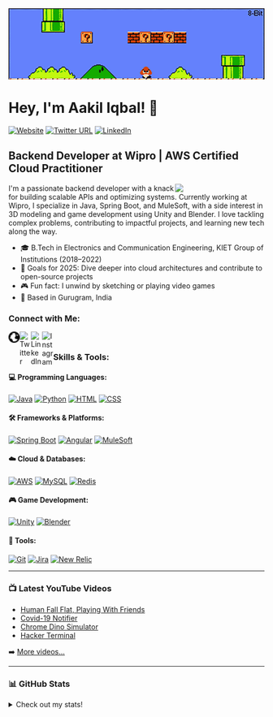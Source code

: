 <img align="center" src="/header-image.gif" height="50%" width="100%">

# Hey, I'm Aakil Iqbal! 👋

[![Website](https://img.shields.io/website?style=flat-square&up_message=aakiliqbal.co&url=https%3A%2F%2Faakiliqbal.co)](https://aakiliqbal.co)
[![Twitter URL](https://img.shields.io/twitter/follow/aakiliqbal645?color=%231DA1F2&logo=twitter&style=flat-square)](https://twitter.com/aakiliqbal645)
[![LinkedIn](https://img.shields.io/badge/LinkedIn-aakiliqbal-blue?logo=linkedin&logoColor=white&labelColor=0A66C2&color=0A66C2)](https://linkedin.com/in/aakiliqbal)

## Backend Developer at Wipro | AWS Certified Cloud Practitioner

<img align="right" src="/about.gif" height="auto" width="35%">

I'm a passionate backend developer with a knack for building scalable APIs and optimizing systems. Currently working at Wipro, I specialize in Java, Spring Boot, and MuleSoft, with a side interest in 3D modeling and game development using Unity and Blender. I love tackling complex problems, contributing to impactful projects, and learning new tech along the way.

- 🎓 B.Tech in Electronics and Communication Engineering, KIET Group of Institutions (2018–2022)
- 🌟 Goals for 2025: Dive deeper into cloud architectures and contribute to open-source projects
- 🎮 Fun fact: I unwind by sketching or playing video games
- 📍 Based in Gurugram, India

### Connect with Me:

[<img align="left" alt="Website" width="22px" src="https://raw.githubusercontent.com/iconic/open-iconic/master/svg/globe.svg" />][website]
[<img align="left" alt="Twitter" width="22px" src="https://cdn.jsdelivr.net/npm/simple-icons@v3/icons/twitter.svg" />][twitter]
[<img align="left" alt="LinkedIn" width="22px" src="https://cdn.jsdelivr.net/npm/simple-icons@v3/icons/linkedin.svg" />][linkedin]
[<img align="left" alt="Instagram" width="22px" src="https://cdn.jsdelivr.net/npm/simple-icons@v3/icons/instagram.svg" />][instagram]

<br />

### Skills & Tools:

#### 💻 Programming Languages:
[<img align="center" src="https://img.shields.io/badge/Java-blue?logo=java&logoColor=white&labelColor=007396&color=007396" alt="Java" />](https://www.java.com/)
[<img align="center" src="https://img.shields.io/badge/Python-blue?logo=python&logoColor=white&labelColor=3776AB&color=3776AB" alt="Python" />](https://www.python.org/)
[<img align="center" src="https://img.shields.io/badge/HTML5-blue?logo=html5&logoColor=white&labelColor=E34F26&color=E34F26" alt="HTML" />](https://en.wikipedia.org/wiki/HTML)
[<img align="center" src="https://img.shields.io/badge/CSS3-blue?logo=css3&logoColor=white&labelColor=1572B6&color=1572B6" alt="CSS" />](https://en.wikipedia.org/wiki/CSS)

#### 🛠 Frameworks & Platforms:
[<img align="center" src="https://img.shields.io/badge/Spring%20Boot-blue?logo=spring&logoColor=white&labelColor=6DB33F&color=6DB33F" alt="Spring Boot" />](https://spring.io/projects/spring-boot)
[<img align="center" src="https://img.shields.io/badge/Angular-blue?logo=angular&logoColor=white&labelColor=DD0031&color=DD0031" alt="Angular" />](https://angular.io/)
[<img align="center" src="https://img.shields.io/badge/MuleSoft-blue?logo=mulesoft&logoColor=white&labelColor=00A1DF&color=00A1DF" alt="MuleSoft" />](https://www.mulesoft.com/)

#### ☁️ Cloud & Databases:
[<img align="center" src="https://img.shields.io/badge/AWS-blue?logo=amazonaws&logoColor=white&labelColor=232F3E&color=FF9900" alt="AWS" />](https://aws.amazon.com/)
[<img align="center" src="https://img.shields.io/badge/MySQL-blue?logo=mysql&logoColor=white&labelColor=4479A1&color=4479A1" alt="MySQL" />](https://www.mysql.com/)
[<img align="center" src="https://img.shields.io/badge/Redis-blue?logo=redis&logoColor=white&labelColor=DC382D&color=DC382D" alt="Redis" />](https://redis.io/)

#### 🎮 Game Development:
[<img align="center" src="https://img.shields.io/badge/Unity-blue?logo=unity&logoColor=white&labelColor=100000&color=100000" alt="Unity" />](https://unity.com/)
[<img align="center" src="https://img.shields.io/badge/Blender-blue?logo=blender&logoColor=white&labelColor=F5792A&color=F5792A" alt="Blender" />](https://www.blender.org/)

#### 🔧 Tools:
[<img align="center" src="https://img.shields.io/badge/Git-blue?logo=git&logoColor=white&labelColor=F05032&color=F05032" alt="Git" />](https://git-scm.com/)
[<img align="center" src="https://img.shields.io/badge/Jira-blue?logo=jira&logoColor=white&labelColor=0052CC&color=0052CC" alt="Jira" />](https://www.atlassian.com/software/jira)
[<img align="center" src="https://img.shields.io/badge/New%20Relic-blue?logo=newrelic&logoColor=white&labelColor=0080B0&color=0080B0" alt="New Relic" />](https://newrelic.com/)

---

### 📺 Latest YouTube Videos

<!-- YOUTUBE:START -->
- [Human Fall Flat, Playing With Friends](https://www.youtube.com/watch?v=JNQkOnVIWXg)
- [Covid-19 Notifier](https://www.youtube.com/watch?v=Cw4xnSS2xnY)
- [Chrome Dino Simulator](https://www.youtube.com/watch?v=yQMtf6FlZZw)
- [Hacker Terminal](https://www.youtube.com/watch?v=JOlBLoq_WzI)
<!-- YOUTUBE:END -->

➡️ [More videos...](https://www.youtube.com/channel/UCXK4VE1yIjPBquHIpZi5uMA)

---

### 📊 GitHub Stats

<details>
  <summary>Check out my stats!</summary>

  <img src="https://github-readme-stats.vercel.app/api?username=aakiliqbal&show_icons=true&theme=radical" alt="GitHub Stats" align="center" width="48%" />
  <img src="https://github-readme-stats.vercel.app/api/top-langs/?username=aakiliqbal&layout=compact&theme=radical&langs_count=6" alt="GitHub Top-Langs" align="center" width="40%" />

  <br/>
  <b>Note:</b> These stats reflect my public GitHub contributions and may not fully represent my expertise.
</details>

[website]: https://aakiliqbal.co
[twitter]: https://twitter.com/aakiliqbal645
[linkedin]: https://linkedin.com/in/aakiliqbal
[instagram]: https://instagram.com/aakiliqbal

